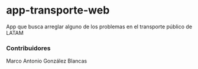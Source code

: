 # app-transporte-web
App que busca arreglar alguno de los problemas en el transporte público de LATAM


### Contribuidores
Marco Antonio González Blancas